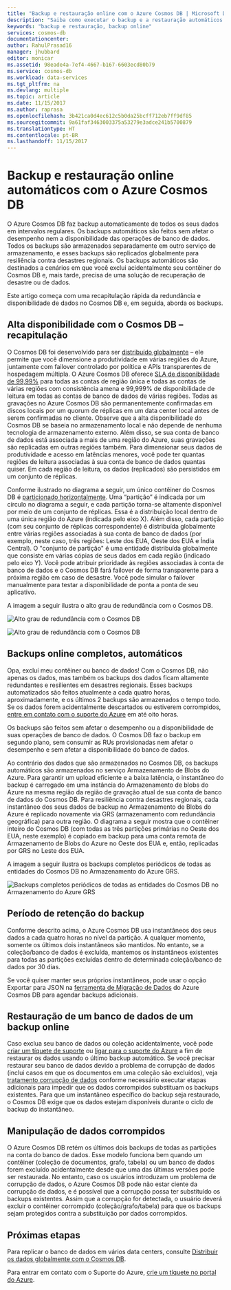 ```yaml
---
title: "Backup e restauração online com o Azure Cosmos DB | Microsoft Docs"
description: "Saiba como executar o backup e a restauração automáticos em um banco de dados do Azure Cosmos DB."
keywords: "backup e restauração, backup online"
services: cosmos-db
documentationcenter: 
author: RahulPrasad16
manager: jhubbard
editor: monicar
ms.assetid: 98eade4a-7ef4-4667-b167-6603ecd80b79
ms.service: cosmos-db
ms.workload: data-services
ms.tgt_pltfrm: na
ms.devlang: multiple
ms.topic: article
ms.date: 11/15/2017
ms.author: raprasa
ms.openlocfilehash: 3b421ca0d4ec612c5b0da25bcff712eb7ff9df85
ms.sourcegitcommit: 9a61faf3463003375a53279e3adce241b5700879
ms.translationtype: HT
ms.contentlocale: pt-BR
ms.lasthandoff: 11/15/2017
---
```

# <a name="automatic-online-backup-and-restore-with-azure-cosmos-db"></a>Backup e restauração online automáticos com o Azure Cosmos DB
O Azure Cosmos DB faz backup automaticamente de todos os seus dados em intervalos regulares. Os backups automáticos são feitos sem afetar o desempenho nem a disponibilidade das operações de banco de dados. Todos os backups são armazenados separadamente em outro serviço de armazenamento, e esses backups são replicados globalmente para resiliência contra desastres regionais. Os backups automáticos são destinados a cenários em que você exclui acidentalmente seu contêiner do Cosmos DB e, mais tarde, precisa de uma solução de recuperação de desastre ou de dados.  

Este artigo começa com uma recapitulação rápida da redundância e disponibilidade de dados no Cosmos DB e, em seguida, aborda os backups. 

## <a name="high-availability-with-cosmos-db---a-recap"></a>Alta disponibilidade com o Cosmos DB – recapitulação
O Cosmos DB foi desenvolvido para ser [distribuído globalmente](distribute-data-globally.md) – ele permite que você dimensione a produtividade em várias regiões do Azure, juntamente com failover controlado por política e APIs transparentes de hospedagem múltipla. O Azure Cosmos DB oferece [SLA de disponibilidade de 99,99%](https://azure.microsoft.com/support/legal/sla/cosmos-db) para todas as contas de região única e todas as contas de várias regiões com consistência amena e 99,999% de disponibilidade de leitura em todas as contas de banco de dados de várias regiões. Todas as gravações no Azure Cosmos DB são permanentemente confirmadas em discos locais por um quorum de réplicas em um data center local antes de serem confirmadas no cliente. Observe que a alta disponibilidade do Cosmos DB se baseia no armazenamento local e não depende de nenhuma tecnologia de armazenamento externo. Além disso, se sua conta de banco de dados está associada a mais de uma região do Azure, suas gravações são replicadas em outras regiões também. Para dimensionar seus dados de produtividade e acesso em latências menores, você pode ter quantas regiões de leitura associadas à sua conta de banco de dados quantas quiser. Em cada região de leitura, os dados (replicados) são persistidos em um conjunto de réplicas.  

Conforme ilustrado no diagrama a seguir, um único contêiner do Cosmos DB é [particionado horizontalmente](partition-data.md). Uma “partição” é indicada por um círculo no diagrama a seguir, e cada partição torna-se altamente disponível por meio de um conjunto de réplicas. Essa é a distribuição local dentro de uma única região do Azure (indicada pelo eixo X). Além disso, cada partição (com seu conjunto de réplicas correspondente) é distribuída globalmente entre várias regiões associadas à sua conta de banco de dados (por exemplo, neste caso, três regiões: Leste dos EUA, Oeste dos EUA e Índia Central). O "conjunto de partição" é uma entidade distribuída globalmente que consiste em várias cópias de seus dados em cada região (indicado pelo eixo Y). Você pode atribuir prioridade às regiões associadas à conta de banco de dados e o Cosmos DB fará failover de forma transparente para a próxima região em caso de desastre. Você pode simular o failover manualmente para testar a disponibilidade de ponta a ponta de seu aplicativo.  

A imagem a seguir ilustra o alto grau de redundância com o Cosmos DB.

![Alto grau de redundância com o Cosmos DB](./media/online-backup-and-restore/redundancy.png)

![Alto grau de redundância com o Cosmos DB](./media/online-backup-and-restore/global-distribution.png)

## <a name="full-automatic-online-backups"></a>Backups online completos, automáticos
Opa, excluí meu contêiner ou banco de dados! Com o Cosmos DB, não apenas os dados, mas também os backups dos dados ficam altamente redundantes e resilientes em desastres regionais. Esses backups automatizados são feitos atualmente a cada quatro horas, aproximadamente, e os últimos 2 backups são armazenados o tempo todo. Se os dados forem acidentalmente descartados ou estiverem corrompidos, [entre em contato com o suporte do Azure](https://azure.microsoft.com/support/options/) em até oito horas. 

Os backups são feitos sem afetar o desempenho ou a disponibilidade de suas operações de banco de dados. O Cosmos DB faz o backup em segundo plano, sem consumir as RUs provisionadas nem afetar o desempenho e sem afetar a disponibilidade do banco de dados. 

Ao contrário dos dados que são armazenados no Cosmos DB, os backups automáticos são armazenados no serviço Armazenamento de Blobs do Azure. Para garantir um upload eficiente e a baixa latência, o instantâneo do backup é carregado em uma instância do Armazenamento de blobs do Azure na mesma região da região de gravação atual de sua conta de banco de dados do Cosmos DB. Para resiliência contra desastres regionais, cada instantâneo dos seus dados de backup no Armazenamento de Blobs do Azure é replicado novamente via GRS (armazenamento com redundância geográfica) para outra região. O diagrama a seguir mostra que o contêiner inteiro do Cosmos DB (com todas as três partições primárias no Oeste dos EUA, neste exemplo) é copiado em backup para uma conta remota de Armazenamento de Blobs do Azure no Oeste dos EUA e, então, replicadas por GRS no Leste dos EUA. 

A imagem a seguir ilustra os backups completos periódicos de todas as entidades do Cosmos DB no Armazenamento do Azure GRS.

![Backups completos periódicos de todas as entidades do Cosmos DB no Armazenamento do Azure GRS](./media/online-backup-and-restore/automatic-backup.png)

## <a name="backup-retention-period"></a>Período de retenção do backup
Conforme descrito acima, o Azure Cosmos DB usa instantâneos dos seus dados a cada quatro horas no nível da partição. A qualquer momento, somente os últimos dois instantâneos são mantidos. No entanto, se a coleção/banco de dados é excluída, mantemos os instantâneos existentes para todas as partições excluídas dentro de determinada coleção/banco de dados por 30 dias.

Se você quiser manter seus próprios instantâneos, pode usar o opção Exportar para JSON na [ferramenta de Migração de Dados](import-data.md#export-to-json-file) do Azure Cosmos DB para agendar backups adicionais.

## <a name="restoring-a-database-from-an-online-backup"></a>Restauração de um banco de dados de um backup online
Caso exclua seu banco de dados ou coleção acidentalmente, você pode [criar um tíquete de suporte](https://portal.azure.com/?#blade/Microsoft_Azure_Support/HelpAndSupportBlade) ou [ligar para o suporte do Azure](https://azure.microsoft.com/support/options/) a fim de restaurar os dados usando o último backup automático. Se você precisar restaurar seu banco de dados devido a problema de corrupção de dados (inclui casos em que os documentos em uma coleção são excluídos), veja [tratamento corrupção de dados](#handling-data-corruption) conforme necessário executar etapas adicionais para impedir que os dados corrompidos substituam os backups existentes. Para que um instantâneo específico do backup seja restaurado, o Cosmos DB exige que os dados estejam disponíveis durante o ciclo de backup do instantâneo.

## <a name="handling-data-corruption"></a>Manipulação de dados corrompidos
O Azure Cosmos DB retém os últimos dois backups de todas as partições na conta do banco de dados. Esse modelo funciona bem quando um contêiner (coleção de documentos, grafo, tabela) ou um banco de dados forem excluído acidentalmente desde que uma das últimas versões pode ser restaurada. No entanto, caso os usuários introduzam um problema de corrupção de dados, o Azure Cosmos DB pode não estar ciente da corrupção de dados, e é possível que a corrupção possa ter substituído os backups existentes. Assim que a corrupção for detectada, o usuário deverá excluir o contêiner corrompido (coleção/grafo/tabela) para que os backups sejam protegidos contra a substituição por dados corrompidos.

## <a name="next-steps"></a>Próximas etapas

Para replicar o banco de dados em vários data centers, consulte [Distribuir os dados globalmente com o Cosmos DB](distribute-data-globally.md). 

Para entrar em contato com o Suporte do Azure, [crie um tíquete no portal do Azure](https://portal.azure.com/?#blade/Microsoft_Azure_Support/HelpAndSupportBlade).

